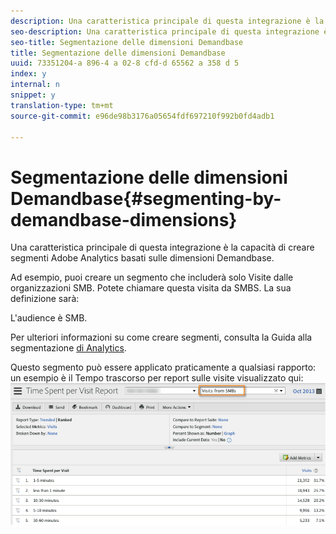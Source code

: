 ```yaml
---
description: Una caratteristica principale di questa integrazione è la capacità di creare segmenti Adobe Analytics basati sulle dimensioni Demandbase.
seo-description: Una caratteristica principale di questa integrazione è la capacità di creare segmenti Adobe Analytics basati sulle dimensioni Demandbase.
seo-title: Segmentazione delle dimensioni Demandbase
title: Segmentazione delle dimensioni Demandbase
uuid: 73351204-a 896-4 a 02-8 cfd-d 65562 a 358 d 5
index: y
internal: n
snippet: y
translation-type: tm+mt
source-git-commit: e96de98b3176a05654fdf697210f992b0fd4adb1

---
```



# Segmentazione delle dimensioni Demandbase{#segmenting-by-demandbase-dimensions}

Una caratteristica principale di questa integrazione è la capacità di creare segmenti Adobe Analytics basati sulle dimensioni Demandbase.

Ad esempio, puoi creare un segmento che includerà solo Visite dalle organizzazioni SMB. Potete chiamare questa visita da SMBS. La sua definizione sarà:

L'audience è SMB.

Per ulteriori informazioni su come creare segmenti, consulta la Guida alla segmentazione [di Analytics](https://marketing.adobe.com/resources/help/en_US/analytics/segment/).

Questo segmento può essere applicato praticamente a qualsiasi rapporto: un esempio è il Tempo trascorso per report sulle visite visualizzato qui: ![](assets/segment_applied_report.png)

